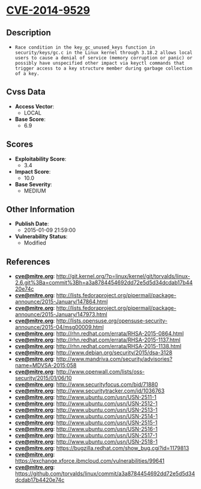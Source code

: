 
# [CVE-2014-9529](https://cve.mitre.org/cgi-bin/cvename.cgi?name=CVE-2014-9529)

## Description

- `Race condition in the key_gc_unused_keys function in security/keys/gc.c in the Linux kernel through 3.18.2 allows local users to cause a denial of service (memory corruption or panic) or possibly have unspecified other impact via keyctl commands that trigger access to a key structure member during garbage collection of a key.`

## Cvss Data

- **Access Vector**:
  - LOCAL
- **Base Score**:
  - 6.9

## Scores

- **Exploitability Score**:
  - 3.4
- **Impact Score**:
  - 10.0
- **Base Severity**:
  - MEDIUM

## Other Information

- **Publish Date**:
  - 2015-01-09 21:59:00
- **Vulnerability Status**:
  - Modified

## References

- **cve@mitre.org**: http://git.kernel.org/?p=linux/kernel/git/torvalds/linux-2.6.git%3Ba=commit%3Bh=a3a8784454692dd72e5d5d34dcdab17b4420e74c
- **cve@mitre.org**: http://lists.fedoraproject.org/pipermail/package-announce/2015-January/147864.html
- **cve@mitre.org**: http://lists.fedoraproject.org/pipermail/package-announce/2015-January/147973.html
- **cve@mitre.org**: http://lists.opensuse.org/opensuse-security-announce/2015-04/msg00009.html
- **cve@mitre.org**: http://rhn.redhat.com/errata/RHSA-2015-0864.html
- **cve@mitre.org**: http://rhn.redhat.com/errata/RHSA-2015-1137.html
- **cve@mitre.org**: http://rhn.redhat.com/errata/RHSA-2015-1138.html
- **cve@mitre.org**: http://www.debian.org/security/2015/dsa-3128
- **cve@mitre.org**: http://www.mandriva.com/security/advisories?name=MDVSA-2015:058
- **cve@mitre.org**: http://www.openwall.com/lists/oss-security/2015/01/06/10
- **cve@mitre.org**: http://www.securityfocus.com/bid/71880
- **cve@mitre.org**: http://www.securitytracker.com/id/1036763
- **cve@mitre.org**: http://www.ubuntu.com/usn/USN-2511-1
- **cve@mitre.org**: http://www.ubuntu.com/usn/USN-2512-1
- **cve@mitre.org**: http://www.ubuntu.com/usn/USN-2513-1
- **cve@mitre.org**: http://www.ubuntu.com/usn/USN-2514-1
- **cve@mitre.org**: http://www.ubuntu.com/usn/USN-2515-1
- **cve@mitre.org**: http://www.ubuntu.com/usn/USN-2516-1
- **cve@mitre.org**: http://www.ubuntu.com/usn/USN-2517-1
- **cve@mitre.org**: http://www.ubuntu.com/usn/USN-2518-1
- **cve@mitre.org**: https://bugzilla.redhat.com/show_bug.cgi?id=1179813
- **cve@mitre.org**: https://exchange.xforce.ibmcloud.com/vulnerabilities/99641
- **cve@mitre.org**: https://github.com/torvalds/linux/commit/a3a8784454692dd72e5d5d34dcdab17b4420e74c
